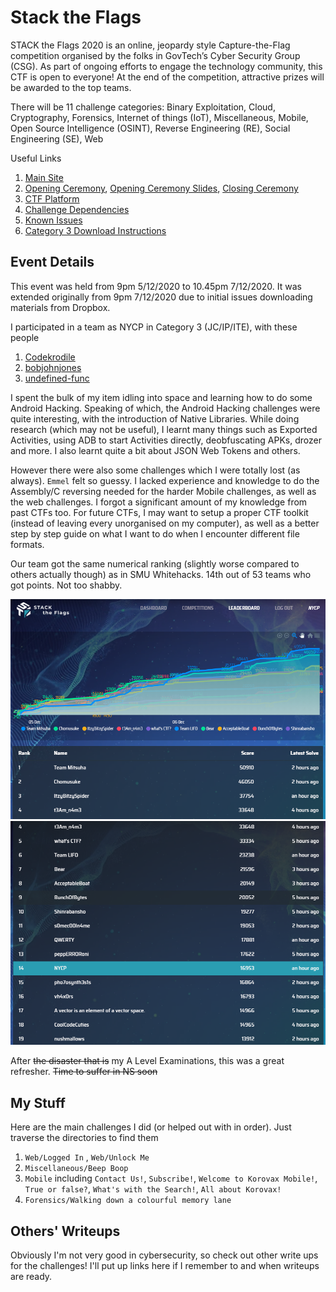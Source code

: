 # Stack the Flags

STACK the Flags 2020 is an online, jeopardy style Capture-the-Flag competition organised by the folks in GovTech’s Cyber Security Group (CSG). As part of ongoing efforts to engage the technology community, this CTF is open to everyone! At the end of the competition, attractive prizes will be awarded to the top teams.

There will be 11 challenge categories: 
Binary Exploitation, Cloud, Cryptography, Forensics, Internet of things (IoT), Miscellaneous, Mobile, Open Source Intelligence (OSINT), Reverse Engineering (RE), Social Engineering (SE), Web

Useful Links
1. [Main Site](https://ctf.tech.gov.sg/)
1. [Opening Ceremony](https://www.youtube.com/watch?v=gNaZ9T3Erro), [Opening Ceremony Slides](https://drive.google.com/file/d/1PW8M1nAPIt_WZsSsrkDmWdxN0MsOh4Ro/view), [Closing Ceremony](https://youtu.be/MWmlIuzdXr4)
1. [CTF Platform](https://play.cat3.stf-2020.alttablabs.sg/)
1. [Challenge Dependencies](https://docs.google.com/document/d/1tty0Yv9K35lrxNDHqaXKq-ocmUR3Fmo-8zuPVHP_IKU/edit)
1. [Known Issues](https://docs.google.com/document/d/1GwcJPdV6O0A9jnY6kGJVPMb2RGNazOfbmvZLlCDhQqc/edit)
1. [Category 3 Download Instructions](https://docs.google.com/document/d/1jdGOn98yRZlYOxywxS___i71_gkmqiMJuyCE8TZKTpI/edit)

## Event Details

This event was held from 9pm 5/12/2020 to 10.45pm 7/12/2020. It was extended originally from 9pm 7/12/2020 due to initial issues downloading materials from Dropbox. 

I participated in a team as NYCP in Category 3 (JC/IP/ITE), with these people
1. [Codekrodile](https://github.com/Codekrodile)
2. [bobjohnjones](https://github.com/bobjohnjones)
3. [undefined-func](https://github.com/undefined-func)

I spent the bulk of my item idling into space and learning how to do some Android Hacking. Speaking of which, the Android Hacking challenges were quite interesting, with the introduction of Native Libraries. While doing research (which may not be useful), I learnt many things such as Exported Activities, using ADB to start Activities directly, deobfuscating APKs, drozer and more. I also learnt quite a bit about JSON Web Tokens and others.

However there were also some challenges which I were totally lost (as always). `Emmel` felt so guessy. I lacked experience and knowledge to do the Assembly/C reversing needed for the harder Mobile challenges, as well as the web challenges. I forgot a significant amount of my knowledge from past CTFs too. For future CTFs, I may want to setup a proper CTF toolkit (instead of leaving every unorganised on my computer), as well as a better step by step guide on what I want to do when I encounter different file formats.

Our team got the same numerical ranking (slightly worse compared to others actually though) as in SMU Whitehacks. 14th out of 53 teams who got points. Not too shabby.

![Scoreboard_1.png](Scoreboard_1.png)
![Scoreboard_2.png](Scoreboard_2.png)

After ~~the disaster that is~~ my A Level Examinations, this was a great refresher. ~~Time to suffer in NS soon~~


## My Stuff

Here are the main challenges I did (or helped out with in order). Just traverse the directories to find them
1. `Web/Logged In` , `Web/Unlock Me` 
1. `Miscellaneous/Beep Boop`
1. `Mobile` including `Contact Us!`, `Subscribe!`, `Welcome to Korovax Mobile!`, `True or false?`, `What's with the Search!`, `All about Korovax!`
1. `Forensics/Walking down a colourful memory lane`

## Others' Writeups

Obviously I'm not very good in cybersecurity, so check out other write ups for the challenges! 
I'll put up links here if I remember to and when writeups are ready.
